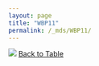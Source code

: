 ```yaml
---
layout: page
title: "WBP11"
permalink: /_mds/WBP11/
---
```


![](../../alns_9.28.22/aln_5HSAA119059_0.972.png?raw=true
)
[Back to Table](../../display)
